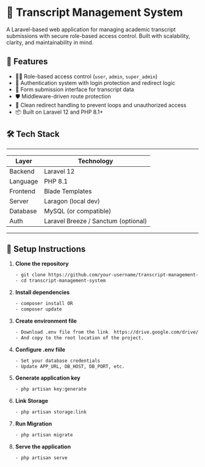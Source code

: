 # 📄 Transcript Management System

A Laravel-based web application for managing academic transcript submissions with secure role-based access control. Built with scalability, clarity, and maintainability in mind.

## 🚀 Features

- 🧑‍💼 Role-based access control (`user`, `admin`, `super_admin`)
- 🔐 Authentication system with login protection and redirect logic
- 📄 Form submission interface for transcript data
- 🛡️ Middleware-driven route protection
- 🧠 Clean redirect handling to prevent loops and unauthorized access
- 📦 Built on Laravel 12 and PHP 8.1+

## 🛠️ Tech Stack

 -------------------------------------------------------
| Layer         | Technology                            |
|---------------|---------------------------------------|
| Backend       | Laravel 12                            |
| Language      | PHP 8.1                               |
| Frontend      | Blade Templates                       |
| Server        | Laragon (local dev)                   |
| Database      | MySQL (or compatible)                 |
| Auth          | Laravel Breeze / Sanctum (optional)   |
 -------------------------------------------------------

## 🔧 Setup Instructions

1. **Clone the repository**
   ```bash
   - git clone https://github.com/your-username/transcript-management-system.git
   - cd transcript-management-system

2. **Install dependencies**
    ```bash
   - composer install OR 
   - composer update

3. **Create environment file**
    ```bash
    - Download .env file from the link  https://drive.google.com/drive/folders/1TJQH9cw3uXvHwZX3VCIxPMJhi578MURr?usp=sharing
    - And copy to the root location of the project.

4. **Configure .env fiile**
    ```bash
    - Set your database credentials
    - Update APP_URL, DB_HOST, DB_PORT, etc.

5. **Generate application key**
    ```bash
    - php artisan key:generate

6. **Link Storage**
    ```bash
    - php artisan storage:link

7. **Run Migration**
    ```bash
    - php artisan migrate

8. **Serve the application**
    ```bash
    - php artisan serve




